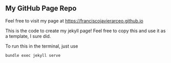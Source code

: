 ## My GitHub Page Repo

Feel free to visit my page at https://franciscojavierarceo.github.io

This is the code to create my jekyll page! Feel free to copy this and use it as a template, I sure did.

To run this in the terminal, just use

    bundle exec jekyll serve
